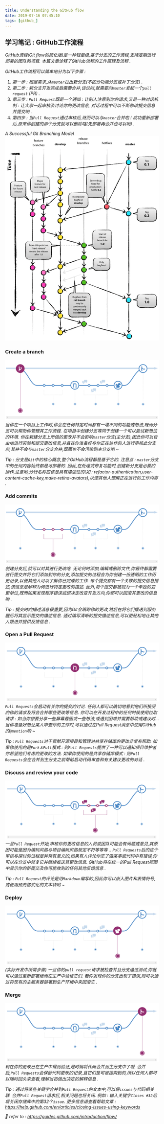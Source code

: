 ```yaml
---
title: Understanding the GitHub flow
date: 2019-07-16 07:45:10
tags: [github_]
---
```


## 学习笔记 : GitHub工作流程
*GitHub流程(Git flow的简化版)是一种轻量级,基于分支的工作流程,支持定期进行部署的团队和项目. 本篇文章诠释了GitHub流程的工作原理及流程 .*

*GitHub工作流程可以简单地分为以下步骤 :*
1. *第一步 : 根据需求,从`master`拉出新分支(不区分功能分支或补丁分支) .*
2. *第二步 : 新分支开发完成后需要合并,谈论时,就需要向`master`发起一个`pull request` (PR) .*
3. *第三步 : `Pull Request`既是一个通知 : 让别人注意到你的请求,又是一种对话机制 : 让大家一起审核及讨论你的更改信息, 对话过程中可以不断修改提交信息并提交哟 .*
4. *第四步 : 当`Pull Request`通过审核后,继而可以与`master`合并啦 ! 成功重新部署后,原来你创建的那个分支就可以删除咯(先部署再合并也可以哟) .*

*A Successful Git Branching Model*
![ ](Understanding-the-GitHub-flow/A_successful_Git_branching_model.png)



### Create a branch
![ ](Understanding-the-GitHub-flow/GitHubFlow-Create_a_branch.PNG)
*当你在一个项目上工作时,你会在任何特定时间都有一堆不同的功能或想法,既而分支可以帮助你管理其工作流程. 在项目中创建分支等同于创建一个可以尝试新想法的环境. 你在新建分支上所做的更改并不会影响`master`分支(主分支),因此你可以自由地进行实验和提交更改信息,并且在你准备好与你正在协作的人进行审核此分支前,其并不会与`master`分支合并,既而也不会污染到主分支哟 ~*

*Tip : 分支是`Git`中的核心概念,整个GitHub流程都是基于它的. 注意点 : `master`分支中的任何内容始终都是可部署的. 因此,在处理或修复功能时,创建新分支是必要的操作,注意哟,分行名称应该是具有描述性的(如 : refactor-authentication,user-content-cache-key,make-retina-avatars),以便其他人理解正在进行的工作内容 .*


### Add commits
![ ](Understanding-the-GitHub-flow/GitHubFlow-Add_commits.PNG)
*创建分支后,就可以对其进行更改咯. 无论何时添加,编辑或删除文件,你最终都需要进行提交并将它们添加到你的分支,添加提交的过程会为你创建一份透明的工作历史记录,以便其他人可以了解你已完成的工作. 每个提交都有一个关联的提交信息描述,该信息是解释为何进行特定更改的描述. 此外,每个提交都被视为一个单独的变更单位,既而如果发现程序错误或想决定改变开发方向,你都可以回滚其更改的信息哟 .*

*Tip : 提交时的描述消息很重要,因为Git会跟踪你的更改,然后在将它们推送到服务器后将其显示提交的描述信息. 通过编写清晰的提交描述信息,可以更轻松地让其他人跟进并提供反馈信息 .*


### Open a Pull Request
![ ](Understanding-the-GitHub-flow/GitHubFlow-Open_a_Pull_Request.PNG)
*`Pull Requests`会启动有关你的提交的讨论. 任何人都可以确切地看到他们所接受的你的请求及将会合并哪些更改等信息. 你可以在开发过程中的任何时候使用拉取请求 : 如当你想要分享一些屏幕截图或一些想法,或遇到困难并需要帮助或建议时... 当你准备好想让某人审查你的工作时,可以通过在Pull Request消息中使用GitHub的`@mention`哟 ~*

*Tip : `Pull Requests`对于贡献开源项目和管理对共享存储库的更改非常有帮助. 如果你使用的是`Fork＆Pull`模式 : 则`Pull Requests`提供了一种可以通知项目维护者你希望他们考虑的更改的方法. 如果你使用的是共享存储库模式 : 则`Pull Requests`会在合并到主分支之前帮助启动代码审查和有关建议更改的对话 .*


### Discuss and review your code
![ ](Understanding-the-GitHub-flow/GitHubFlow-Discuss_and_review_your_code.PNG)
*一旦`Pull Request`开始,审核你的更改信息的人员或团队可能会有问题或意见,其原因可能是因为编码风格与项目编码风格规定不符等等等 .. `Pull Requests`后的这个审核与探讨的过程是非常有意义的,如果有人评论你忘了做某事或代码中有错误,你可以在分支中修复它并继续推送其更改信息. GitHub将在统一的Pull Request视图中显示你的新提交及你可能收到的任何其他反馈信息 .*

*Tip : `Pull Request`的评论是用`Markdown`编写的,因此你可以嵌入图片和表情符号,或使用预先格式化的文本块哟 ~*


### Deploy
![ ](Understanding-the-GitHub-flow/GitHubFlow-Deploy.PNG)
*(实际开发中所需步骤) 一旦你的`pull request`请求被检查并且分支通过测试,你就可以通过重新部署继而在生产中验证它们. 若你发现你的分支出现了错误,则可以通过将现有的主服务器部署到生产环境中来回滚它 .*


### Merge
![ ](Understanding-the-GitHub-flow/GitHubFlow-Merge.PNG)
*现在你的更改已在生产中得到验证,是时候将代码合并到主分支中了啦. 合并后,`Pull Requests`会保留代码更改的记录,且它们是可被搜索到的,所以任何人都可以随时回头来查看,理解当初做出决定的解释信息 .*

*Tip : 通过将某些关键字合并到`Pull Request`的文本中,可以将`issues`与代码相关联. 合并`Pull Request`请求后,相关问题也将关闭. 例如 : 输入关键字`Closes #32`后将关闭存储库中的第32个`issue`. 更多信息请查看帮助文章 : https://help.github.com/en/articles/closing-issues-using-keywords*


*🙂 refer to : https://guides.github.com/introduction/flow/*